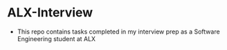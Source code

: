 # ALX-Interview
- This repo contains tasks completed in my interview prep as a Software Engineering student at ALX
